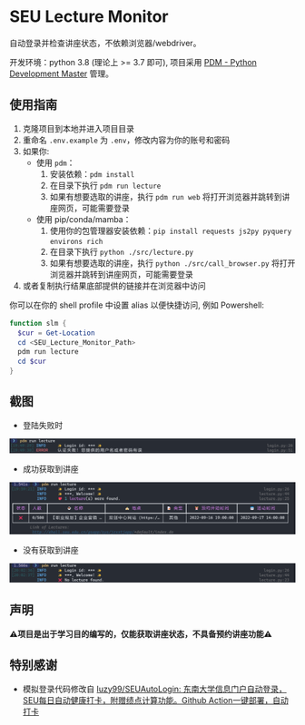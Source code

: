 # SEU Lecture Monitor

自动登录并检查讲座状态，不依赖浏览器/webdriver。

开发环境：python 3.8 (理论上 >= 3.7 即可), 项目采用 [PDM - Python Development Master](https://pdm.fming.dev/) 管理。

## 使用指南

1. 克隆项目到本地并进入项目目录
2. 重命名 `.env.example` 为 `.env`，修改内容为你的账号和密码
3. 如果你:
    - 使用 `pdm`：
        1. 安装依赖：`pdm install`
        2. 在目录下执行 `pdm run lecture`
        3. 如果有想要选取的讲座，执行 `pdm run web` 将打开浏览器并跳转到讲座网页，可能需要登录
    - 使用 pip/conda/mamba：
        1. 使用你的包管理器安装依赖：`pip install requests js2py pyquery environs rich`
        2. 在目录下执行 `python ./src/lecture.py`
        3. 如果有想要选取的讲座，执行 `python ./src/call_browser.py` 将打开浏览器并跳转到讲座网页，可能需要登录
4. 或者复制执行结果底部提供的链接并在浏览器中访问



你可以在你的 shell profile 中设置 alias 以便快捷访问, 例如 Powershell:

```powershell
function slm {
  $cur = Get-Location
  cd <SEU_Lecture_Monitor_Path>
  pdm run lecture
  cd $cur
}
```

## 截图

- 登陆失败时

![image-20220913200125428](assets/image-20220913200125428.png)

- 成功获取到讲座

![image-20220913200211824](assets/image-20220913200211824.png)

- 没有获取到讲座

![image-20220913200257811](assets/image-20220913200257811.png)

## 声明

**⚠️项目是出于学习目的编写的，仅能获取讲座状态，不具备预约讲座功能⚠️**

## 特别感谢

- 模拟登录代码修改自 [luzy99/SEUAutoLogin: 东南大学信息门户自动登录，SEU每日自动健康打卡，附赠绩点计算功能。Github Action一键部署，自动打卡](https://github.com/luzy99/SEUAutoLogin)